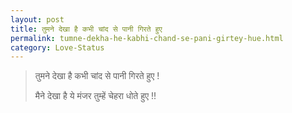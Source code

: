 ```yaml
---
layout: post
title: तुमने देखा है कभी चांद से पानी गिरते हुए
permalink: tumne-dekha-he-kabhi-chand-se-pani-girtey-hue.html
category: Love-Status
---
```

> तुमने देखा है कभी चांद से पानी गिरते हुए !
> 
> मैने देखा है ये मंजर तुम्हें चेहरा धोते हुए !!
